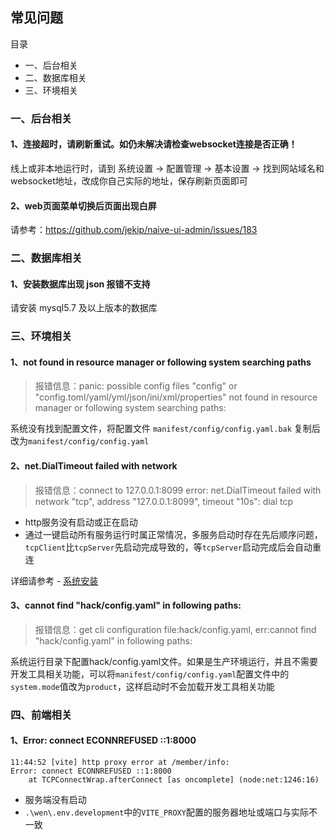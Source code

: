 ## 常见问题

目录

- 一、后台相关
- 二、数据库相关
- 三、环境相关


### 一、后台相关

#### 1、连接超时，请刷新重试。如仍未解决请检查websocket连接是否正确！

线上或非本地运行时，请到 系统设置 -> 配置管理 -> 基本设置 -> 找到网站域名和websocket地址，改成你自己实际的地址，保存刷新页面即可

#### 2、web页面菜单切换后页面出现白屏

请参考：https://github.com/jekip/naive-ui-admin/issues/183


### 二、数据库相关

#### 1、安装数据库出现 json 报错不支持

请安装 mysql5.7 及以上版本的数据库



### 三、环境相关

#### 1、not found in resource manager or following system searching paths

> 报错信息：panic: possible config files "config" or "config.toml/yaml/yml/json/ini/xml/properties" not found in resource manager or following system searching paths:

系统没有找到配置文件，将配置文件 `manifest/config/config.yaml.bak` 复制后改为`manifest/config/config.yaml`


#### 2、net.DialTimeout failed with network

> 报错信息：connect to 127.0.0.1:8099 error: net.DialTimeout failed with network "tcp", address "127.0.0.1:8099", timeout "10s": dial tcp

- http服务没有启动或正在启动
- 通过一键启动所有服务运行时属正常情况，多服务启动时存在先后顺序问题，`tcpClient`比`tcpServer`先启动完成导致的，等`tcpServer`启动完成后会自动重连

详细请参考 - [系统安装](start-installation.md)


#### 3、cannot find "hack/config.yaml" in following paths:
> 报错信息：get cli configuration file:hack/config.yaml, err:cannot find "hack/config.yaml" in following paths:

系统运行目录下配置hack/config.yaml文件。如果是生产环境运行，并且不需要开发工具相关功能，可以将`manifest/config/config.yaml`配置文件中的`system.mode`值改为`product`，这样启动时不会加载开发工具相关功能



### 四、前端相关

#### 1、Error: connect ECONNREFUSED ::1:8000

```text
11:44:52 [vite] http proxy error at /member/info:
Error: connect ECONNREFUSED ::1:8000
    at TCPConnectWrap.afterConnect [as oncomplete] (node:net:1246:16)
```

- 服务端没有启动
- `.\wen\.env.development`中的`VITE_PROXY`配置的服务器地址或端口与实际不一致



